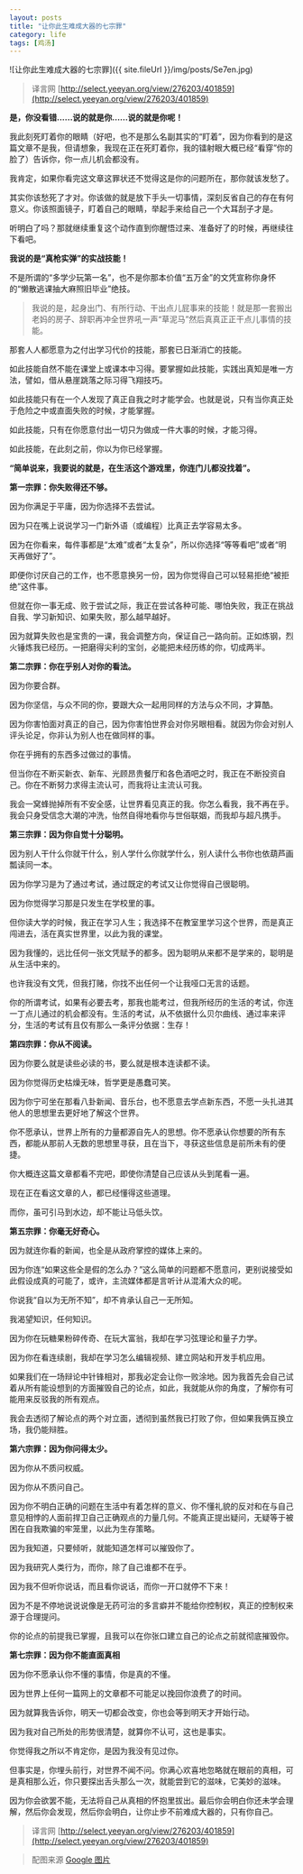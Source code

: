 ```yaml
---
layout: posts
title: "让你此生难成大器的七宗罪"
category: life
tags: [鸡汤]
---
```


![让你此生难成大器的七宗罪]({{ site.fileUrl }}/img/posts/Se7en.jpg)

> 译言网 [http://select.yeeyan.org/view/276203/401859](http://select.yeeyan.org/view/276203/401859) 

**是，你没看错......说的就是你……说的就是你呢！**

我此刻死盯着你的眼睛（好吧，也不是那么名副其实的“盯着”，因为你看到的是这篇文章不是我，但请想象，我现在正在死盯着你，我的镭射眼大概已经“看穿”你的脸了）告诉你，你一点儿机会都没有。

我肯定，如果你看完这文章这罪状还不觉得这是你的问题所在，那你就该发愁了。

其实你该愁死了才对。你该做的就是放下手头一切事情，深刻反省自己的存在有何意义。你该照面镜子，盯着自己的眼睛，举起手来给自己一个大耳刮子才是。

听明白了吗？那就继续重复这个动作直到你醒悟过来、准备好了的时候，再继续往下看吧。
<!--break-->
**我说的是“真枪实弹”的实战技能！**

不是所谓的“多学少玩第一名”，也不是你那本价值“五万金”的文凭宣称你身怀的“懒散逃课抽大麻照旧毕业”绝技。

> 我说的是，起身出门、有所行动、干出点儿屁事来的技能！就是那一套搬出老妈的房子、辞职再冲全世界吼一声“草泥马”然后真真正正干点儿事情的技能。

那套人人都愿意为之付出学习代价的技能，那套已日渐消亡的技能。

如此技能自然不能在课堂上或课本中习得。要掌握如此技能，实践出真知是唯一方法，譬如，借从悬崖跳落之际习得飞翔技巧。

如此技能只有在一个人发现了真正自我之时才能学会。也就是说，只有当你真正处于危险之中或直面失败的时候，才能掌握。

如此技能，只有在你愿意付出一切只为做成一件大事的时候，才能习得。

如此技能，在此刻之前，你以为你已经掌握。

**“简单说来，我要说的就是，在生活这个游戏里，你连门儿都没找着”。**

**第一宗罪：你失败得还不够。**

因为你满足于平庸，因为你选择不去尝试。

因为只在嘴上说说学习一门新外语（或编程）比真正去学容易太多。

因为在你看来，每件事都是“太难”或者“太复杂”，所以你选择“等等看吧”或者“明天再做好了”。

即便你讨厌自己的工作，也不愿意换另一份，因为你觉得自己可以轻易拒绝“被拒绝”这件事。

但就在你一事无成、败于尝试之际，我正在尝试各种可能、哪怕失败，我正在挑战自我、学习新知识、如果失败，那么越早越好。

因为就算失败也是宝贵的一课，我会调整方向，保证自己一路向前。正如炼钢，烈火锤炼我已经历。一把磨得尖利的宝剑，必能把未经历练的你，切成两半。

**第二宗罪：你在乎别人对你的看法。**

因为你要合群。

因为你坚信，与众不同的你，要跟大众一起用同样的方法与众不同，才算酷。

因为你害怕面对真正的自己，因为你害怕世界会对你另眼相看。就因为你会对别人评头论足，你非认为别人也在做同样的事。

你在乎拥有的东西多过做过的事情。

但当你在不断买新衣、新车、光顾昂贵餐厅和各色酒吧之时，我正在不断投资自己。你在不断努力求得主流认可，而我将让主流认可我。

我会一窝蜂抛掉所有不安全感，让世界看见真正的我。你怎么看我，我不再在乎。我会只身受信念大潮的冲洗，怡然自得地看你与世俗联姻，而我却与超凡携手。

**第三宗罪：因为你自觉十分聪明。**

因为别人干什么你就干什么，别人学什么你就学什么，别人读什么书你也依葫芦画瓢读同一本。

因为你学习是为了通过考试，通过既定的考试又让你觉得自己很聪明。

因为你觉得学习那是只发生在学校里的事。

但你读大学的时候，我正在学习人生；我选择不在教室里学习这个世界，而是真正闯进去，活在真实世界里，以此为我的课堂。

因为我懂的，远比任何一张文凭赋予的都多。因为聪明从来都不是学来的，聪明是从生活中来的。

也许我没有文凭，但我打赌，你找不出任何一个让我哑口无言的话题。

你的所谓考试，如果有必要去考，那我也能考过，但我所经历的生活的考试，你连一丁点儿通过的机会都没有。生活的考试，从不依据什么贝尔曲线、通过率来评分，生活的考试有且仅有那么一条评分依据：生存！

**第四宗罪：你从不阅读。**

因为你要么就是读些必读的书，要么就是根本连读都不读。

因为你觉得历史枯燥无味，哲学更是愚蠢可笑。

因为你宁可坐在那看八卦新闻、音乐台，也不愿意去学点新东西，不愿一头扎进其他人的思想里去更好地了解这个世界。

你不愿承认，世界上所有的力量都源自先人的思想。你不愿承认你想要的所有东西，都能从那前人无数的思想里寻获，且在当下，寻获这些信息是前所未有的便捷。

你大概连这篇文章都看不完吧，即使你清楚自己应该从头到尾看一遍。

现在正在看这文章的人，都已经懂得这些道理。

而你，虽可引马到水边，却不能让马低头饮。

**第五宗罪：你毫无好奇心。**

因为就连你看的新闻，也全是从政府掌控的媒体上来的。

因为你连“如果这些全是假的怎么办？”这么简单的问题都不愿意问，更别说接受如此假设成真的可能了，或许，主流媒体都是言听计从混淆大众的呢。

你说我“自以为无所不知”，却不肯承认自己一无所知。

我渴望知识，任何知识。

因为你在玩糖果粉碎传奇、在玩大富翁，我却在学习弦理论和量子力学。

因为你在看连续剧，我却在学习怎么编辑视频、建立网站和开发手机应用。

如果我们在一场辩论中针锋相对，那我必定会让你一败涂地。因为我首先会自己试着从所有能设想到的方面摧毁自己的论点，如此，我就能从你的角度，了解你有可能用来反驳我的所有观点。

我会去透彻了解论点的两个对立面，透彻到虽然我已打败了你，但如果我俩互换立场，我仍能辩胜。

**第六宗罪：因为你问得太少。**

因为你从不质问权威。

因为你从不质问自己。

因为你不明白正确的问题在生活中有着怎样的意义、你不懂礼貌的反对和在与自己意见相悖的人面前捍卫自己正确观点的力量几何。不能真正提出疑问，无疑等于被困在自我欺骗的牢笼里，以此为生存策略。

因为我知道，只要倾听，就能知道怎样可以摧毁你了。

因为我研究人类行为，而你，除了自己谁都不在乎。

因为我不但听你说话，而且看你说话，而你一开口就停不下来！

因为不是不停地说说说像是无药可治的多言癖并不能给你控制权，真正的控制权来源于合理提问。

你的论点的前提我已掌握，且我可以在你张口建立自己的论点之前就彻底摧毁你。

**第七宗罪：因为你不能直面真相**

因为你不愿承认你不懂的事情，你是真的不懂。

因为世界上任何一篇网上的文章都不可能足以挽回你浪费了的时间。

因为就算我告诉你，明天一切都会改变，你也会等到明天才开始行动。

因为我对自己所处的形势很清楚，就算你不认可，这也是事实。

你觉得我之所以不肯定你，是因为我没有见过你。

但事实是，你埋头前行，对世界不闻不问。你满心欢喜地忽略就在眼前的真相，可是真相那么近，你只要探出舌头那么一次，就能尝到它的滋味，它美妙的滋味。

因为你会欲罢不能，无法将自己从真相的怀抱里拔出。最后你会明白你还未学会理解，然后你会发现，然后你会明白，让你止步不前难成大器的，只有你自己。

> 译言网 [http://select.yeeyan.org/view/276203/401859](http://select.yeeyan.org/view/276203/401859) 

>配图来源 [Google 图片](https://www.google.com.hk/imghp?hl=zh-CN "Google 图片") 